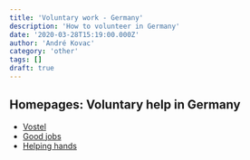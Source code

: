 ```yaml
---
title: 'Voluntary work - Germany'
description: 'How to volunteer in Germany'
date: '2020-03-28T15:19:00.000Z'
author: 'André Kovac'
category: 'other'
tags: []
draft: true
---
```


## Homepages: Voluntary help in Germany

- [Vostel](https://vostel.de/de/volunteering/projects)
- [Good jobs](https://goodjobs.eu/de/companies/good-hood-gmbh-nebenan-de)
- [Helping hands](https://helping-hands.io/de)
